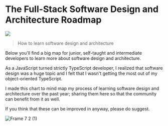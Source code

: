 # The Full-Stack Software Design and Architecture Roadmap

![](https://user-images.githubusercontent.com/6892666/65823266-052acd00-e221-11e9-83ad-6743f41f67e2.png)

> How to learn software design and architecture

Below you'll find a big map for junior, self-taught and intermediate developers to learn more about software design and architecture. 

As a JavaScript turned strictly TypeScript developer, I realized that software design was a huge topic and I felt that I wasn't getting the most out of my object-oriented TypeScript.

I made this chart to mind map my process of learning software design and architecture over the past year; sharing them here so that the community can benefit from it as well.

If you think that these can be improved in anyway, please do suggest.

![Frame 7 2 (1)](https://user-images.githubusercontent.com/6892666/65823251-aa917100-e220-11e9-8d20-7a239ff4ff1c.png)
